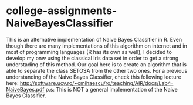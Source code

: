 # college-assignments-NaiveBayesClassifier
This is an alternative implementation of Naive Bayes Classifier in R. Even though there are many implementations
of this algorithm on internet and in most of programming languages (R has its own as well), I decided to develop
my onw using the classical Iris data set in order to get a strong understading of this method. Our goal here is 
to create an algorithm that is able to separate the class SETOSA from the other two ones. For a previous 
understanding of the Naive Bayes Classifier, check this following lecture here: 
http://software.ucv.ro/~cmihaescu/ro/teaching/AIR/docs/Lab4-NaiveBayes.pdf
p.s: This is NOT a general implementation of the Naive Bayes Classifier.
